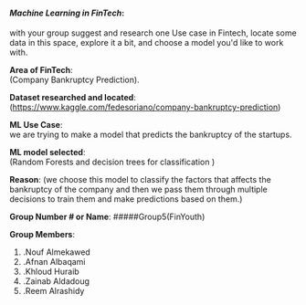 
#### *Machine Learning in FinTech*:  
with your group suggest and research one Use case in Fintech, locate some data in this space, explore it a bit, and choose a model you'd like to work with.

**Area of FinTech**:  
(Company Bankruptcy Prediction). 

**Dataset researched and located**:  
(https://www.kaggle.com/fedesoriano/company-bankruptcy-prediction) 

**ML Use Case**:  
we are trying to make a model that predicts the bankruptcy of the startups.

**ML model selected**:  
(Random Forests and decision trees for classification )

**Reason**: 
(we choose this model to classify the factors that affects the bankruptcy of the company and then we pass them through multiple decisions to train them and make predictions based on them.)

**Group Number # or Name**: #####Group5(FinYouth)

**Group Members**: 
1. .Nouf Almekawed
2. .Afnan Albaqami
3. .Khloud Huraib
4. .Zainab Aldadoug
5. .Reem Alrashidy
